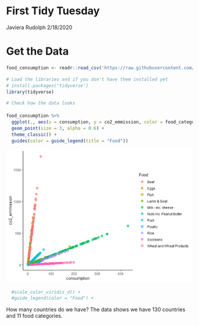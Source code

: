 First Tidy Tuesday
================
Javiera Rudolph
2/18/2020

# Get the Data

``` r
food_consumption <- readr::read_csv('https://raw.githubusercontent.com/rfordatascience/tidytuesday/master/data/2020/2020-02-18/food_consumption.csv')
```

``` r
# Load the libraries and if you don't have them installed yet
# install.packages('tidyverse')
library(tidyverse)
```

``` r
# Check how the data looks

food_consumption %>%
  ggplot(., aes(x = consumption, y = co2_emmission, color = food_category)) +
  geom_point(size = 3, alpha = 0.6) +
  theme_classic() +
  guides(color = guide_legend(title = "Food"))
```

![](20200218_first_tuesday_files/figure-gfm/unnamed-chunk-3-1.png)<!-- -->

``` r
  #scale_color_viridis_d() +
  #guide_legend(color = "Food") +
```

How many countries do we have? The data shows we have 130 countries and
11 food categories.
